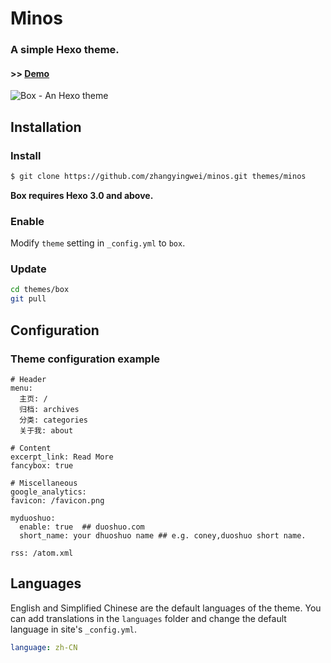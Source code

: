 # Minos

### A simple Hexo theme.
#### >> [Demo](http://blog.zhangyingwei.com/)
![Box - An Hexo theme](http://7vzt96.com1.z0.glb.clouddn.com/theme_theme.jpg "")

## Installation

### Install

``` bash
$ git clone https://github.com/zhangyingwei/minos.git themes/minos
```

**Box requires Hexo 3.0 and above.**

### Enable

Modify `theme` setting in `_config.yml` to `box`.

### Update

``` bash
cd themes/box
git pull
```

## Configuration

### Theme configuration example
```
# Header
menu:
  主页: /
  归档: archives
  分类: categories
  关于我: about

# Content
excerpt_link: Read More
fancybox: true

# Miscellaneous
google_analytics:
favicon: /favicon.png

myduoshuo:
  enable: true  ## duoshuo.com
  short_name: your dhuoshuo name ## e.g. coney,duoshuo short name.

rss: /atom.xml

```

## Languages

English and Simplified Chinese are the default languages of the theme. You can add translations in the `languages` folder and change the default language in site's `_config.yml`.

``` yml
language: zh-CN
```
